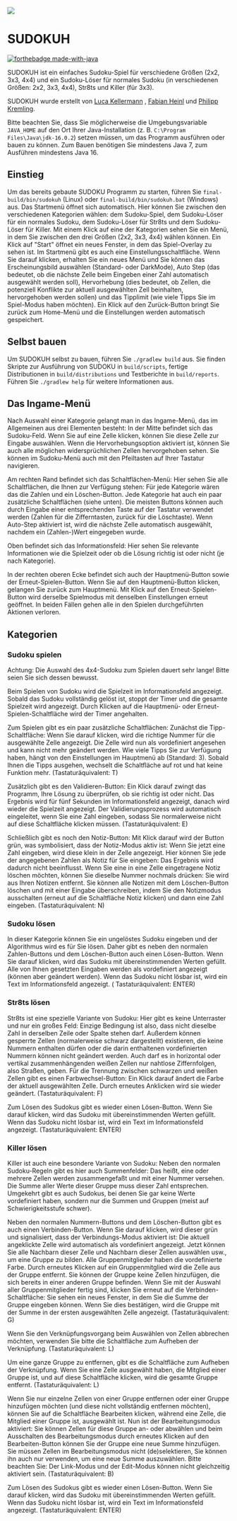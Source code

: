 ![](https://i.imgur.com/R2yKOuR.png)

# SUDOKUH

[![forthebadge made-with-java](https://forthebadge.com/images/badges/made-with-java.svg)](https://java.com/)

SUDOKUH ist ein einfaches Sudoku-Spiel für verschiedene Größen (2x2, 3x3, 4x4) und ein Sudoku-Löser für normales
Sudoku (in verschiedenen Größen: 2x2, 3x3, 4x4), Str8ts und Killer (für 3x3).

SUDOKUH wurde erstellt von [Luca Kellermann](https://github.com/Lukellmann)
, [Fabian Heinl](https://github.com/WHYZNSoftware) und [Philipp Kremling](https://github.com/KremlingP ).

Bitte beachten Sie, dass Sie möglicherweise die Umgebungsvariable `JAVA_HOME` auf den Ort Ihrer Java-Installation (z.
B. `C:\Program Files\Java\jdk-16.0.2`) setzen müssen, um das Programm ausführen oder bauen zu können. Zum Bauen
benötigen Sie mindestens Java 7, zum Ausführen mindestens Java 16.

## Einstieg

Um das bereits gebaute SUDOKU Programm zu starten, führen Sie `final-build/bin/sudokuh` (Linux)
oder `final-build/bin/sudokuh.bat` (Windows) aus. Das Startmenü öffnet sich automatisch. Hier können Sie zwischen den
verschiedenen Kategorien wählen: dem Sudoku-Spiel, dem Sudoku-Löser für ein normales Sudoku, dem Sudoku-Löser für Str8ts
und dem Sudoku-Löser für Killer. Mit einem Klick auf eine der Kategorien sehen Sie ein Menü, in dem Sie zwischen den
drei Größen (2x2, 3x3, 4x4) wählen können. Ein Klick auf "Start" öffnet ein neues Fenster, in dem das Spiel-Overlay zu
sehen ist. Im Startmenü gibt es auch eine Einstellungsschaltfläche. Wenn Sie darauf klicken, erhalten Sie ein neues Menü
und Sie können das Erscheinungsbild auswählen (Standard- oder DarkMode), Auto Step (das bedeutet, ob die nächste Zelle
beim Eingeben einer Zahl automatisch ausgewählt werden soll), Hervorhebung (dies bedeutet, ob Zellen, die potenziell
Konflikte zur aktuell ausgewählten Zell beinhalten, hervorgehoben werden sollen) und das Tipplimit (wie viele Tipps Sie
im Spiel-Modus haben möchten). Ein Klick auf den Zurück-Button bringt Sie zurück zum Home-Menü und die Einstellungen
werden automatisch gespeichert.

## Selbst bauen

Um SUDOKUH selbst zu bauen, führen Sie `./gradlew build` aus. Sie finden Skripte zur Ausführung von SUDOKU
in `build/scripts`, fertige Distributionen in `build/distributions` und Testberichte in `build/reports`. Führen
Sie `./gradlew help` für weitere Informationen aus.

## Das Ingame-Menü

Nach Auswahl einer Kategorie gelangt man in das Ingame-Menü, das im Allgemeinen aus drei Elementen besteht: In der Mitte
befindet sich das Sudoku-Feld. Wenn Sie auf eine Zelle klicken, können Sie diese Zelle zur Eingabe auswählen. Wenn die
Hervorhebungsoption aktiviert ist, können Sie auch alle möglichen widersprüchlichen Zellen hervorgehoben sehen. Sie
können im Sudoku-Menü auch mit den Pfeiltasten auf Ihrer Tastatur navigieren.

Am rechten Rand befindet sich das Schaltflächen-Menü: Hier sehen Sie alle Schaltflächen, die Ihnen zur Verfügung stehen:
Für jede Kategorie wären das die Zahlen und ein Löschen-Button. Jede Kategorie hat auch ein paar zusätzliche
Schaltflächen (siehe unten). Die meisten Buttons können auch durch Eingabe einer entsprechenden Taste auf der Tastatur
verwendet werden (Zahlen für die Zifferntasten, zurück für die Löschtaste). Wenn Auto-Step aktiviert ist, wird die
nächste Zelle automatisch ausgewählt, nachdem ein (Zahlen-)Wert eingegeben wurde.

Oben befindet sich das Informationsfeld: Hier sehen Sie relevante Informationen wie die Spielzeit oder ob die Lösung
richtig ist oder nicht (je nach Kategorie).

In der rechten oberen Ecke befindet sich auch der Hauptmenü-Button sowie der Erneut-Spielen-Button. Wenn Sie auf den
Hauptmenü-Button klicken, gelangen Sie zurück zum Hauptmenü. Mit Klick auf den Erneut-Spielen-Button wird derselbe
Spielmodus mit denselben Einstellungen erneut geöffnet. In beiden Fällen gehen alle in den Spielen durchgeführten
Aktionen verloren.

## Kategorien

### Sudoku spielen

Achtung: Die Auswahl des 4x4-Sudoku zum Spielen dauert sehr lange! Bitte seien Sie sich dessen bewusst.

Beim Spielen von Sudoku wird die Spielzeit im Informationsfeld angezeigt. Sobald das Sudoku vollständig gelöst ist,
stoppt der Timer und die gesamte Spielzeit wird angezeigt. Durch Klicken auf die Hauptmenü- oder
Erneut-Spielen-Schaltfläche wird der Timer angehalten.

Zum Spielen gibt es ein paar zusätzliche Schaltflächen: Zunächst die Tipp-Schaltfläche: Wenn Sie darauf klicken, wird
die richtige Nummer für die ausgewählte Zelle angezeigt. Die Zelle wird nun als vordefiniert angesehen und kann nicht
mehr geändert werden. Wie viele Tipps Sie zur Verfügung haben, hängt von den Einstellungen im Hauptmenü ab
(Standard: 3). Sobald Ihnen die Tipps ausgehen, wechselt die Schaltfläche auf rot und hat keine Funktion mehr.
(Tastaturäquivalent: T)

Zusätzlich gibt es den Validieren-Button: Ein Klick darauf zwingt das Programm, Ihre Lösung zu überprüfen, ob sie
richtig ist oder nicht. Das Ergebnis wird für fünf Sekunden im Informationsfeld angezeigt, danach wird wieder die
Spielzeit angezeigt. Der Validierungsprozess wird automatisch eingeleitet, wenn Sie eine Zahl eingeben, sodass Sie
normalerweise nicht auf diese Schaltfläche klicken müssen. (Tastaturäquivalent: E)

Schließlich gibt es noch den Notiz-Button: Mit Klick darauf wird der Button grün, was symbolisiert, dass der Notiz-Modus
aktiv ist: Wenn Sie jetzt eine Zahl eingeben, wird diese klein in der Zelle angezeigt. Hier können Sie jede der
angegebenen Zahlen als Notiz für Sie eingeben: Das Ergebnis wird dadurch nicht beeinflusst. Wenn Sie eine in eine Zelle
eingetragene Notiz löschen möchten, können Sie dieselbe Nummer nochmals drücken: Sie wird aus Ihren Notizen entfernt.
Sie können alle Notizen mit dem Löschen-Button löschen und mit einer Eingabe überschreiben, indem Sie den Notizmodus
ausschalten (erneut auf die Schaltfläche Notiz klicken) und dann eine Zahl eingeben. (Tastaturäquivalent: N)

### Sudoku lösen

In dieser Kategorie können Sie ein ungelöstes Sudoku eingeben und der Algorithmus wird es für Sie lösen. Daher gibt es
neben den normalen Zahlen-Buttons und dem Löschen-Button auch einen Lösen-Button. Wenn Sie darauf klicken, wird das
Sudoku mit übereinstimmenden Werten gefüllt. Alle von Ihnen gesetzten Eingaben werden als vordefiniert angezeigt (können
aber geändert werden). Wenn das Sudoku nicht lösbar ist, wird ein Text im Informationsfeld angezeigt. (
Tastaturäquivalent: ENTER)

### Str8ts lösen

Str8ts ist eine spezielle Variante von Sudoku: Hier gibt es keine Unterraster und nur ein großes Feld: Einzige Bedingung
ist also, dass nicht dieselbe Zahl in derselben Zeile oder Spalte stehen darf. Außerdem können gesperrte Zellen
(normalerweise schwarz dargestellt) existieren, die keine Nummern enthalten dürfen oder die darin enthaltenen
vordefinierten Nummern können nicht geändert werden. Auch darf es in horizontal oder vertikal zusammenhängenden weißen
Zellen nur nahtlose Ziffernfolgen, also Straßen, geben. Für die Trennung zwischen schwarzen und weißen Zellen gibt es
einen Farbwechsel-Button: Ein Klick darauf ändert die Farbe der aktuell ausgewählten Zelle. Durch erneutes Anklicken
wird sie wieder geändert. (Tastaturäquivalent: F)

Zum Lösen des Sudokus gibt es wieder einen Lösen-Button. Wenn Sie darauf klicken, wird das Sudoku mit übereinstimmenden
Werten gefüllt. Wenn das Sudoku nicht lösbar ist, wird ein Text im Informationsfeld angezeigt. (Tastaturäquivalent:
ENTER)

### Killer lösen

Killer ist auch eine besondere Variante von Sudoku: Neben den normalen Sudoku-Regeln gibt es hier auch Summenfelder: Das
heißt, eine oder mehrere Zellen werden zusammengefaßt und mit einer Nummer versehen. Die Summe aller Werte dieser Gruppe
muss dieser Zahl entsprechen. Umgekehrt gibt es auch Sudokus, bei denen Sie gar keine Werte vordefiniert haben, sondern
nur die Summen und Gruppen (meist auf Schwierigkeitsstufe schwer).

Neben den normalen Nummern-Buttons und dem Löschen-Button gibt es auch einen Verbinden-Button. Wenn Sie darauf klicken,
wird dieser grün und signalisiert, dass der Verbindungs-Modus aktiviert ist: Die aktuell angeklickte Zelle wird
automatisch als vordefiniert angezeigt. Jetzt können Sie alle Nachbarn dieser Zelle und Nachbarn dieser Zellen auswählen
usw., um eine Gruppe zu bilden. Alle Gruppenmitglieder haben die vordefinierte Farbe. Durch erneutes Klicken auf ein
Gruppenmitglied wird die Zelle aus der Gruppe entfernt. Sie können der Gruppe keine Zellen hinzufügen, die sich bereits
in einer anderen Gruppe befinden. Wenn Sie mit der Auswahl aller Gruppenmitglieder fertig sind, klicken Sie erneut auf
die Verbinden-Schaltfläche: Sie sehen ein neues Fenster, in dem Sie die Summe der Gruppe eingeben können. Wenn Sie dies
bestätigen, wird die Gruppe mit der Summe in der ersten ausgewählten Zelle angezeigt. (Tastaturäquivalent: G)

Wenn Sie den Verknüpfungsvorgang beim Auswählen von Zellen abbrechen möchten, verwenden Sie bitte die Schaltfläche zum
Aufheben der Verknüpfung. (Tastaturäquivalent: L)

Um eine ganze Gruppe zu entfernen, gibt es die Schaltfläche zum Aufheben der Verknüpfung. Wenn Sie eine Zelle ausgewählt
haben, die Mitglied einer Gruppe ist, und auf diese Schaltfläche klicken, wird die gesamte Gruppe entfernt.
(Tastaturäquivalent: L)

Wenn Sie nur einzelne Zellen von einer Gruppe entfernen oder einer Gruppe hinzufügen möchten (und diese nicht
vollständig entfernen möchten), können Sie auf die Schaltfläche Bearbeiten klicken, während eine Zelle, die Mitglied
einer Gruppe ist, ausgewählt ist. Nun ist der Bearbeitungsmodus aktiviert: Sie können Zellen für diese Gruppe an- oder
abwählen und beim Ausschalten des Bearbeitungsmodus durch erneutes Klicken auf den Bearbeiten-Button können Sie der
Gruppe eine neue Summe hinzufügen. Sie müssen Zellen im Bearbeitungsmodus nicht (de)selektieren, Sie können ihn auch nur
verwenden, um eine neue Summe auszuwählen. Bitte beachten Sie: Der Link-Modus und der Edit-Modus können nicht
gleichzeitig aktiviert sein. (Tastaturäquivalent: B)

Zum Lösen des Sudokus gibt es wieder einen Lösen-Button. Wenn Sie darauf klicken, wird das Sudoku mit übereinstimmenden
Werten gefüllt. Wenn das Sudoku nicht lösbar ist, wird ein Text im Informationsfeld angezeigt.
(Tastaturäquivalent: ENTER)
